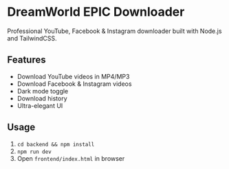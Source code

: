 # DreamWorld EPIC Downloader

Professional YouTube, Facebook & Instagram downloader built with Node.js and TailwindCSS.

## Features
- Download YouTube videos in MP4/MP3
- Download Facebook & Instagram videos
- Dark mode toggle
- Download history
- Ultra-elegant UI

## Usage
1. `cd backend && npm install`
2. `npm run dev`
3. Open `frontend/index.html` in browser
